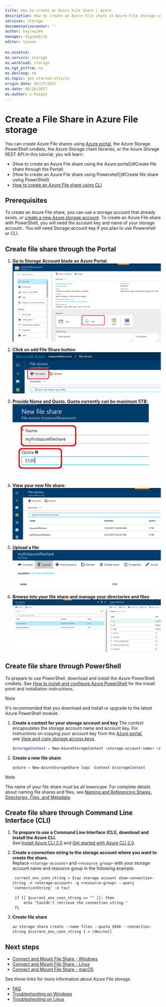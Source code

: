 ```yaml
---
title: How to create an Azure File Share | Azure
description: How to create an Azure file share in Azure File storage using the Azure portal, PowerShell, and the Azure CLI.
services: storage
documentationcenter: ''
author: hayley244
manager: digimobile
editor: tysonn

ms.assetid: 
ms.service: storage
ms.workload: storage
ms.tgt_pltfrm: na
ms.devlang: na
ms.topic: get-started-article
origin.date: 05/27/2017
ms.date: 08/28/2017
ms.author: v-haiqya
---
```

# Create a File Share in Azure File storage
You can create Azure File shares using [Azure portal](https://portal.azure.cn/), the Azure Storage PowerShell cmdlets, the Azure Storage client libraries, or the Azure Storage REST API.In this tutorial, you will learn:
* [How to create an Azure File share using the Azure portal](#Create file share through the Portal)
* [How to create an Azure File share using Powershell](#Create file share using PowerShell)
* [How to create an Azure File share using CLI](#create-file-share-using-command-line-interface-cli)

## Prerequisites
To create an Azure File share, you can use a storage account that already exists, or [create a new Azure storage account](../common/storage-create-storage-account.md?toc=%2fstorage%2ffiles%2ftoc.json). To create an Azure File share with PowerShell, you will need the account key and name of your storage account.. You will need Storage account key if you plan to use Powershell or CLI.

## Create file share through the Portal
1. **Go to Storage Account blade on Azure Portal**:    
    ![Storage Account Blade](./media/storage-how-to-create-file-share/create-file-share-portal1.png)

2. **Click on add File Share button**:    
    ![Click the add file share button](./media/storage-how-to-create-file-share/create-file-share-portal2.png)

3. **Provide Name and Quota. Quota currently can be maximum 5TB**:    
    ![Provide a name and a desired quota for the new file share](./media/storage-how-to-create-file-share/create-file-share-portal3.png)

4. **View your new file share**:
    ![View your new file share](./media/storage-how-to-create-file-share/create-file-share-portal4.png)

5. **Upload a file**:
    ![Upload a file](./media/storage-how-to-create-file-share/create-file-share-portal5.png)

6. **Browse into your file share and manage your directories and files**:
    ![Browse file share](./media/storage-how-to-create-file-share/create-file-share-portal6.png)

## Create file share through PowerShell
To prepare to use PowerShell, download and install the Azure PowerShell cmdlets. See [How to install and configure Azure PowerShell](https://www.azure.cn/documentation/articles/powershell-install-configure/) for the install point and installation instructions.

> [!Note]  
> It's recommended that you download and install or upgrade to the latest Azure PowerShell module.

1. **Create a context for your storage account and key**
    The context encapsulates the storage account name and account key. For instructions on copying your account key from the [Azure portal](https://portal.azure.cn/), see [View and copy storage access keys](../common/storage-create-storage-account.md?toc=%2fstorage%2ffiles%2ftoc.json#view-and-copy-storage-access-keys).

    ```powershell
    $storageContext = New-AzureStorageContext <storage-account-name> <storage-account-key>
    ```

2. **Create a new file share**:    

    ```powershell
    $share = New-AzureStorageShare logs -Context $storageContext
    ```

> [!Note]  
> The name of your file share must be all lowercase. For complete details about naming file shares and files, see [Naming and Referencing Shares, Directories, Files, and Metadata](https://msdn.microsoft.com/library/azure/dn167011.aspx).

## Create file share through Command Line Interface (CLI)
1. **To prepare to use a Command Line Interface (CLI), download and install the Azure CLI.**  
    See [Install Azure CLI 2.0](https://docs.microsoft.com/cli/azure/install-az-cli2.md) and [Get started with Azure CLI 2.0](https://docs.microsoft.com/cli/azure/get-started-with-azure-cli.md).

2. **Create a connection string to the storage account where you want to create the share.**  
    Replace ```<storage-account>``` and ```<resource_group>``` with your storage account name and resource group in the following example.

   ```azurecli
    current_env_conn_string = $(az storage account show-connection-string -n <storage-account> -g <resource-group> --query 'connectionString' -o tsv)

    if [[ $current_env_conn_string == "" ]]; then  
        echo "Couldn't retrieve the connection string."
    fi
    ```

3. **Create file share**
    ```azurecli
    az storage share create --name files --quota 2048 --connection-string $current_env_conn_string 1 > /dev/null
    ```

## Next steps
* [Connect and Mount File Share - Windows](storage-how-to-use-files-windows.md)
* [Connect and Mount File Share - Linux](../storage-how-to-use-files-linux.md)
* [Connect and Mount File Share - macOS](storage-how-to-use-files-mac.md)

See these links for more information about Azure File storage.

* [FAQ](../storage-files-faq.md)
* [Troubleshooting on Windows](storage-troubleshoot-windows-file-connection-problems.md)      
* [Troubleshooting on Linux](storage-troubleshoot-linux-file-connection-problems.md)
<!--Update_Description: update link-->